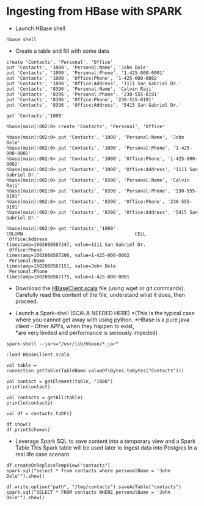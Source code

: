 # Ingesting from HBase with SPARK 

- Launch HBase shell

````
hbase shell 
````

- Create a table and fill with some data

````
create 'Contacts', 'Personal', 'Office'
put 'Contacts', '1000', 'Personal:Name', 'John Dole'
put 'Contacts', '1000', 'Personal:Phone', '1-425-000-0001'
put 'Contacts', '1000', 'Office:Phone', '1-425-000-0002'
put 'Contacts', '1000', 'Office:Address', '1111 San Gabriel Dr.'
put 'Contacts', '8396', 'Personal:Name', 'Calvin Raji'
put 'Contacts', '8396', 'Personal:Phone', '230-555-0191'
put 'Contacts', '8396', 'Office:Phone', '230-555-0191'
put 'Contacts', '8396', 'Office:Address', '5415 San Gabriel Dr.'
````

````
get 'Contacts','1000'
````

````
hbase(main):002:0> create 'Contacts', 'Personal', 'Office'

hbase(main):002:0> put 'Contacts', '1000', 'Personal:Name', 'John Dole'
hbase(main):002:0> put 'Contacts', '1000', 'Personal:Phone', '1-425-000-0001'
hbase(main):002:0> put 'Contacts', '1000', 'Office:Phone', '1-425-000-0002'
hbase(main):002:0> put 'Contacts', '1000', 'Office:Address', '1111 San Gabriel Dr.'
hbase(main):002:0> put 'Contacts', '8396', 'Personal:Name', 'Calvin Raji'
hbase(main):002:0> put 'Contacts', '8396', 'Personal:Phone', '230-555-0191'
hbase(main):002:0> put 'Contacts', '8396', 'Office:Phone', '230-555-0191'
hbase(main):002:0> put 'Contacts', '8396', 'Office:Address', '5415 San Gabriel Dr.'

hbase(main):002:0> get 'Contacts','1000'
COLUMN                                         CELL                                                                                                                                  
 Office:Address                                timestamp=1602088507247, value=1111 San Gabriel Dr.                                                                                   
 Office:Phone                                  timestamp=1602088507206, value=1-425-000-0002                                                                                         
 Personal:Name                                 timestamp=1602088507151, value=John Dole                                                                                              
 Personal:Phone                                timestamp=1602088507175, value=1-425-000-0001 
````

- Download the [HBaseClient.scala](HBaseClient.scala) file (using wget or git commands). 
  Carefully read the content of the file, understand what it does, then proceed.

- Launch a Spark-shell (SCALA NEEDED HERE)
  *(This is the typical case where you cannot get away with using python. 
  *HBase is a pure java client - Other API's, when they happen to exist,  
  *are very limited and  performance is seriously impeded)

````
spark-shell --jars="/usr/lib/hbase/*.jar"

:load HBaseClient.scala

val table = connection.getTable(TableName.valueOf(Bytes.toBytes("Contacts")))

val contact = getElement(table, "1000")
println(contact)

val contacts = getAll(table)
println(contacts)

val df = contacts.toDF()

df.show()
df.printSchema()
````

- Leverage Spark SQL to save content into a temporary view and a Spark Table
  This Spark table will be used later to ingest data into Postgres
  In a real life case scenaro


````
df.createOrReplaceTempView("contacts")
spark.sql("select * from contacts where personalName = 'John Dole'").show()
````

````
df.write.option("path", "/tmp/contacts").saveAsTable("contacts")
spark.sql("SELECT * FROM contacts WHERE personalName = 'John Dole'").show()
````
